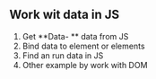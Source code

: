 ## Work wit data in JS

1. Get **Data- ** data from JS 
2. Bind data to element or elements  
3. Find an run data in JS   
4. Other example by work with DOM 
